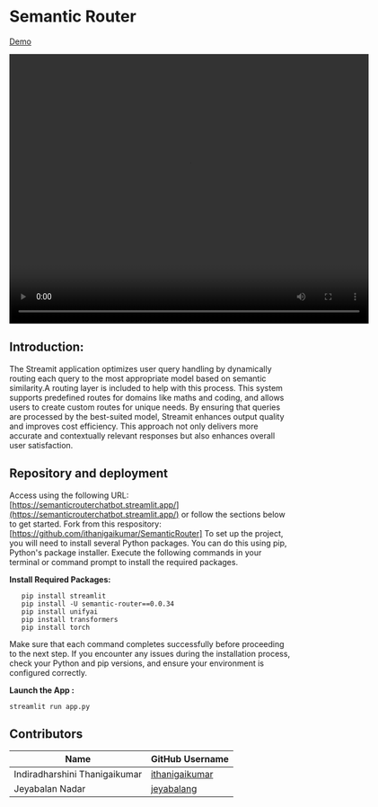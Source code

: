 # Semantic Router
[Demo](https://github.com/unifyai/demos/pull/8/files#diff-aa5afdeda41538e65f002ed9ace7e6809f7c4492acc3adfe01709e8c58dde1a6)

<video width="640" height="480" controls>
  <source src="https://raw.githubusercontent.com/unifyai/demos/0be2009315c9a11347cf03d02c9dba394d7afd0e/videos/semanticroutervideo.mp4" type="video/mp4">
  Your browser does not support the video tag.
</video>



## Introduction:
The Streamit application optimizes user query handling by dynamically routing each query to the most appropriate model based on semantic similarity.A routing layer is included to help with this process. This system supports predefined routes for domains like maths and coding, and allows users to create custom routes for unique needs. By ensuring that queries are processed by the best-suited model, Streamit enhances output quality and improves cost efficiency. This approach not only delivers more accurate and contextually relevant responses but also enhances overall user satisfaction.


## Repository and deployment
Access using the following URL: [https://semanticrouterchatbot.streamlit.app/](https://semanticrouterchatbot.streamlit.app/) or follow the sections below to get started.
Fork from this respository:[https://github.com/ithanigaikumar/SemanticRouter]
To set up the project, you will need to install several Python packages. You can do this using pip, Python's package installer. Execute the following commands in your terminal or command prompt to install the required packages.

**Install Required Packages:**
```
   pip install streamlit
   pip install -U semantic-router==0.0.34
   pip install unifyai
   pip install transformers
   pip install torch

```
Make sure that each command completes successfully before proceeding to the next step. If you encounter any issues during the installation process, check your Python and pip versions, and ensure your environment is configured correctly.

 **Launch the App :**


    
    streamlit run app.py



  
## Contributors

| Name                          | GitHub Username |
|-------------------------------|-----------------|
| Indiradharshini Thanigaikumar | [ithanigaikumar](https://github.com/ithanigaikumar)  |
| Jeyabalan Nadar               | [jeyabalang](https://github.com/jeyabalang)    |

